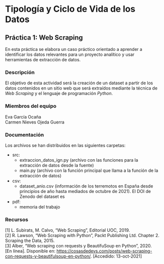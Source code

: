 # Tipología y Ciclo de Vida de los Datos
## Práctica 1: Web Scraping 

En esta práctica se elabora un caso práctico orientado a aprender a identificar los datos relevantes para un proyecto analítico y usar herramientas de extracción de datos.

### Descripción

El objetivo de esta actividad será la creación de un dataset a partir de los datos contenidos en un sitio web que será extraídos mediante la técnica de _Web Scraping_ y el lenguaje de programación _Python_.

### Miembros del equipo

Eva García Ocaña  
Carmen Nieves Ojeda Guerra

### Documentación

Los archivos se han distribuidos en las siguientes carpetas:

- src:   
    * extraccion_datos_ign.py (archivo con las funciones para la extracción de datos desde la fuente)
    * main.py (archivo con la función principal que llama a la función de la extracción de datos)
- csv: 
    * dataset_anio.csv (información de los terremotos en España desde principios de año hasta mediados de octubre de 2021). El DOI de Zenodo del dataset es
- pdf: 
    * memoria del trabajo 

### Recursos

[1] L. Subirats, M. Calvo, “Web Scraping”, Editorial UOC, 2019.  
[2] R. Lawson, “Web Scraping with Python”, Packt Publishing Ltd. Chapter 2. Scraping the Data, 2015.  
[3] Alber, “Web scraping con requests y BeautifuSoup en Python”, 2020. [En línea]. Disponible en: https://cosasdedevs.com/posts/web-scraping-con-requests-y-beautifulsoup-en-python/. [Accedido: 13-oct-2021]
